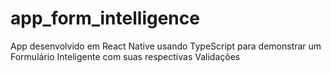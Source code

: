 # app_form_intelligence
App desenvolvido em React Native usando TypeScript para demonstrar um Formulário Inteligente com suas respectivas Validações 
